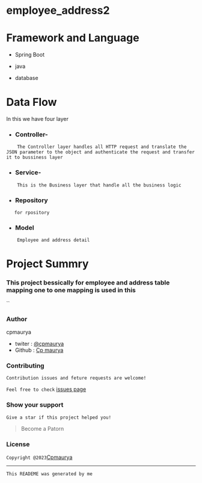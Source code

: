 # employee_address2
# Framework and Language
* Spring Boot

* java

* database

# Data Flow

In this we have four layer

* ### Controller- 
```
    The Controller layer handles all HTTP request and translate the JSON parameter to the object and authenticate the request and transfer it to bussiness layer
 ```   


* ### Service-
```
    This is the Business layer that handle all the business logic
```

* ### Repository
```
   for rpository
```


* ### Model
```
    Employee and address detail
```






# Project Summry

### This project bessically for employee and address table mapping one to one mapping is used in this 





``
### Author
cpmaurya
* twiter : [@cpmaurya]()
* Github : [Cp maurya]()

### Contributing
`Contribution issues and feture requests are welcome!`

`Feel free to check` [issues page]()

### Show your support
`Give a star if this project helped you!`

> Become a Patorn
### License

`Copyright @2023`[Cpmaurya]()


---

`This READEME was generated by me`
